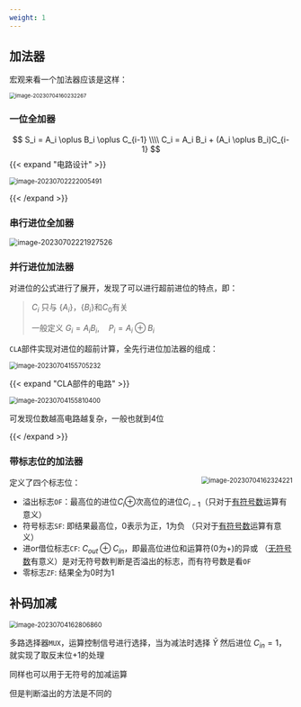 ```yaml
---
weight: 1
---
```


## 加法器

宏观来看一个加法器应该是这样：

<img src="https://cdn.jsdelivr.net/gh/zvictorliu/typoraPics@main/img/image-20230704160232267.png" alt="image-20230704160232267" style="zoom:67%;" />

### 一位全加器

$$
S_i = A_i \oplus B_i \oplus C_{i-1} \\\\
C_i = A_i B_i + (A_i \oplus B_i)C_{i-1}
$$
{{< expand "电路设计" >}}

<img src="https://cdn.jsdelivr.net/gh/zvictorliu/typoraPics@main/img/image-20230702222005491.png" alt="image-20230702222005491" style="zoom:80%;" />

{{< /expand >}}

### 串行进位全加器

<img src="https://cdn.jsdelivr.net/gh/zvictorliu/typoraPics@main/img/image-20230702221927526.png" alt="image-20230702221927526" style="zoom:90%;" />

### 并行进位加法器

对进位的公式进行了展开，发现了可以进行超前进位的特点，即：

> $C_i$ 只与 $\{A_i\}$，$\{B_i\}$和$C_0$有关
>
> 一般定义 $G_i = A_i B_i, \quad P_i = A_i \oplus B_i$

`CLA`部件实现对进位的超前计算，全先行进位加法器的组成：

<img src="https://cdn.jsdelivr.net/gh/zvictorliu/typoraPics@main/img/image-20230704155705232.png" alt="image-20230704155705232" style="zoom:80%;" />

{{< expand "CLA部件的电路" >}}

<img src="https://cdn.jsdelivr.net/gh/zvictorliu/typoraPics@main/img/image-20230704155810400.png" alt="image-20230704155810400" style="zoom:80%;" />

可发现位数越高电路越复杂，一般也就到4位

{{< /expand >}}

### 带标志位的加法器

<img src="https://cdn.jsdelivr.net/gh/zvictorliu/typoraPics@main/img/image-20230704162324221.png" alt="image-20230704162324221" style="zoom:80%;"  align = "right"/>

定义了四个标志位：

- 溢出标志`OF`：最高位的进位$C_i\oplus$次高位的进位$C_{i-1}$（只对于<u>有符号数</u>运算有意义）
- 符号标志`SF`: 即结果最高位，0表示为正，1为负 （只对于<u>有符号数</u>运算有意义）
- 进or借位标志`CF`: $C_{out} \oplus C_{in}$，即最高位进位和运算符(0为+)的异或 （<u>无符号数</u>有意义）是对无符号数判断是否溢出的标志，而有符号数是看`OF`
- 零标志`ZF`: 结果全为0时为1



## 补码加减

<img src="https://cdn.jsdelivr.net/gh/zvictorliu/typoraPics@main/img/image-20230704162806860.png" alt="image-20230704162806860" style="zoom:80%;" />

多路选择器`MUX`，运算控制信号进行选择，当为减法时选择 $\bar{Y}$ 然后进位 $C_{in} = 1$，就实现了取反末位+1的处理

同样也可以用于无符号的加减运算

但是判断溢出的方法是不同的

